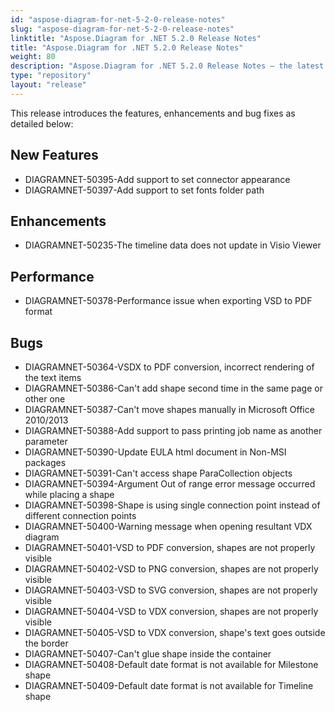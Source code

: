 ```yaml
---
id: "aspose-diagram-for-net-5-2-0-release-notes"
slug: "aspose-diagram-for-net-5-2-0-release-notes"
linktitle: "Aspose.Diagram for .NET 5.2.0 Release Notes"
title: "Aspose.Diagram for .NET 5.2.0 Release Notes"
weight: 80
description: "Aspose.Diagram for .NET 5.2.0 Release Notes – the latest updates and fixes."
type: "repository"
layout: "release"
---
```


This release introduces the features, enhancements and bug fixes as detailed below:
## **New Features**
- DIAGRAMNET-50395-Add support to set connector appearance
- DIAGRAMNET-50397-Add support to set fonts folder path
## **Enhancements**
- DIAGRAMNET-50235-The timeline data does not update in Visio Viewer
## **Performance**
- DIAGRAMNET-50378-Performance issue when exporting VSD to PDF format
## **Bugs**
- DIAGRAMNET-50364-VSDX to PDF conversion, incorrect rendering of the text items
- DIAGRAMNET-50386-Can't add shape second time in the same page or other one
- DIAGRAMNET-50387-Can't move shapes manually in Microsoft Office 2010/2013
- DIAGRAMNET-50388-Add support to pass printing job name as another parameter
- DIAGRAMNET-50390-Update EULA html document in Non-MSI packages
- DIAGRAMNET-50391-Can't access shape ParaCollection objects
- DIAGRAMNET-50394-Argument Out of range error message occurred while placing a shape
- DIAGRAMNET-50398-Shape is using single connection point instead of different connection points
- DIAGRAMNET-50400-Warning message when opening resultant VDX diagram
- DIAGRAMNET-50401-VSD to PDF conversion, shapes are not properly visible
- DIAGRAMNET-50402-VSD to PNG conversion, shapes are not properly visible
- DIAGRAMNET-50403-VSD to SVG conversion, shapes are not properly visible
- DIAGRAMNET-50404-VSD to VDX conversion, shapes are not properly visible
- DIAGRAMNET-50405-VSD to VDX conversion, shape's text goes outside the border
- DIAGRAMNET-50407-Can't glue shape inside the container
- DIAGRAMNET-50408-Default date format is not available for Milestone shape
- DIAGRAMNET-50409-Default date format is not available for Timeline shape
